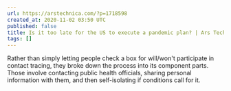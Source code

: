 ```yaml
---
url: https://arstechnica.com/?p=1718598
created_at: 2020-11-02 03:50 UTC
published: false
title: Is it too late for the US to execute a pandemic plan? | Ars Technica
tags: []
---
```


Rather than simply letting people check a box for will/won't participate in contact tracing, they broke down the process into its component parts. Those involve contacting public health officials, sharing personal information with them, and then self-isolating if conditions call for it.
